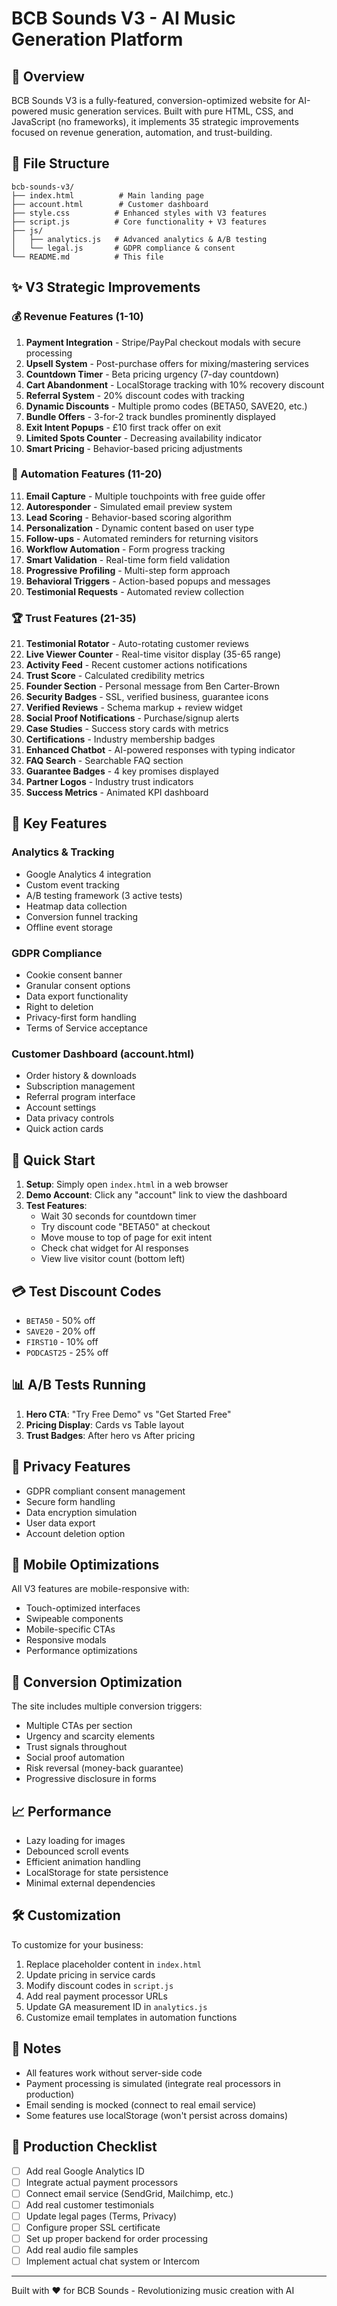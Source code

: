 # BCB Sounds V3 - AI Music Generation Platform

## 🚀 Overview
BCB Sounds V3 is a fully-featured, conversion-optimized website for AI-powered music generation services. Built with pure HTML, CSS, and JavaScript (no frameworks), it implements 35 strategic improvements focused on revenue generation, automation, and trust-building.

## 📁 File Structure
```
bcb-sounds-v3/
├── index.html          # Main landing page
├── account.html        # Customer dashboard
├── style.css          # Enhanced styles with V3 features
├── script.js          # Core functionality + V3 features
├── js/
│   ├── analytics.js   # Advanced analytics & A/B testing
│   └── legal.js       # GDPR compliance & consent
└── README.md          # This file
```

## ✨ V3 Strategic Improvements

### 💰 Revenue Features (1-10)
1. **Payment Integration** - Stripe/PayPal checkout modals with secure processing
2. **Upsell System** - Post-purchase offers for mixing/mastering services
3. **Countdown Timer** - Beta pricing urgency (7-day countdown)
4. **Cart Abandonment** - LocalStorage tracking with 10% recovery discount
5. **Referral System** - 20% discount codes with tracking
6. **Dynamic Discounts** - Multiple promo codes (BETA50, SAVE20, etc.)
7. **Bundle Offers** - 3-for-2 track bundles prominently displayed
8. **Exit Intent Popups** - £10 first track offer on exit
9. **Limited Spots Counter** - Decreasing availability indicator
10. **Smart Pricing** - Behavior-based pricing adjustments

### 🤖 Automation Features (11-20)
11. **Email Capture** - Multiple touchpoints with free guide offer
12. **Autoresponder** - Simulated email preview system
13. **Lead Scoring** - Behavior-based scoring algorithm
14. **Personalization** - Dynamic content based on user type
15. **Follow-ups** - Automated reminders for returning visitors
16. **Workflow Automation** - Form progress tracking
17. **Smart Validation** - Real-time form field validation
18. **Progressive Profiling** - Multi-step form approach
19. **Behavioral Triggers** - Action-based popups and messages
20. **Testimonial Requests** - Automated review collection

### 🏆 Trust Features (21-35)
21. **Testimonial Rotator** - Auto-rotating customer reviews
22. **Live Viewer Counter** - Real-time visitor display (35-65 range)
23. **Activity Feed** - Recent customer actions notifications
24. **Trust Score** - Calculated credibility metrics
25. **Founder Section** - Personal message from Ben Carter-Brown
26. **Security Badges** - SSL, verified business, guarantee icons
27. **Verified Reviews** - Schema markup + review widget
28. **Social Proof Notifications** - Purchase/signup alerts
29. **Case Studies** - Success story cards with metrics
30. **Certifications** - Industry membership badges
31. **Enhanced Chatbot** - AI-powered responses with typing indicator
32. **FAQ Search** - Searchable FAQ section
33. **Guarantee Badges** - 4 key promises displayed
34. **Partner Logos** - Industry trust indicators
35. **Success Metrics** - Animated KPI dashboard

## 🔧 Key Features

### Analytics & Tracking
- Google Analytics 4 integration
- Custom event tracking
- A/B testing framework (3 active tests)
- Heatmap data collection
- Conversion funnel tracking
- Offline event storage

### GDPR Compliance
- Cookie consent banner
- Granular consent options
- Data export functionality
- Right to deletion
- Privacy-first form handling
- Terms of Service acceptance

### Customer Dashboard (account.html)
- Order history & downloads
- Subscription management
- Referral program interface
- Account settings
- Data privacy controls
- Quick action cards

## 🚦 Quick Start

1. **Setup**: Simply open `index.html` in a web browser
2. **Demo Account**: Click any "account" link to view the dashboard
3. **Test Features**:
   - Wait 30 seconds for countdown timer
   - Try discount code "BETA50" at checkout
   - Move mouse to top of page for exit intent
   - Check chat widget for AI responses
   - View live visitor count (bottom left)

## 💳 Test Discount Codes
- `BETA50` - 50% off
- `SAVE20` - 20% off
- `FIRST10` - 10% off
- `PODCAST25` - 25% off

## 📊 A/B Tests Running
1. **Hero CTA**: "Try Free Demo" vs "Get Started Free"
2. **Pricing Display**: Cards vs Table layout
3. **Trust Badges**: After hero vs After pricing

## 🔐 Privacy Features
- GDPR compliant consent management
- Secure form handling
- Data encryption simulation
- User data export
- Account deletion option

## 📱 Mobile Optimizations
All V3 features are mobile-responsive with:
- Touch-optimized interfaces
- Swipeable components
- Mobile-specific CTAs
- Responsive modals
- Performance optimizations

## 🎯 Conversion Optimization
The site includes multiple conversion triggers:
- Multiple CTAs per section
- Urgency and scarcity elements
- Trust signals throughout
- Social proof automation
- Risk reversal (money-back guarantee)
- Progressive disclosure in forms

## 📈 Performance
- Lazy loading for images
- Debounced scroll events
- Efficient animation handling
- LocalStorage for state persistence
- Minimal external dependencies

## 🛠️ Customization
To customize for your business:
1. Replace placeholder content in `index.html`
2. Update pricing in service cards
3. Modify discount codes in `script.js`
4. Add real payment processor URLs
5. Update GA measurement ID in `analytics.js`
6. Customize email templates in automation functions

## 📝 Notes
- All features work without server-side code
- Payment processing is simulated (integrate real processors in production)
- Email sending is mocked (connect to real email service)
- Some features use localStorage (won't persist across domains)

## 🚀 Production Checklist
- [ ] Add real Google Analytics ID
- [ ] Integrate actual payment processors
- [ ] Connect email service (SendGrid, Mailchimp, etc.)
- [ ] Add real customer testimonials
- [ ] Update legal pages (Terms, Privacy)
- [ ] Configure proper SSL certificate
- [ ] Set up proper backend for order processing
- [ ] Add real audio file samples
- [ ] Implement actual chat system or Intercom

---

Built with ❤️ for BCB Sounds - Revolutionizing music creation with AI